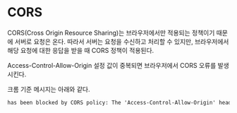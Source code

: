 # CORS
CORS(Cross Origin Resource Sharing)는 브라우저에서만 적용되는 정책이기 때문에 서버로 요청은 온다. 따라서 서버는 요청을 수신하고 처리할 수 있지만, 브라우저에서 해당 요청에 대한 응답을 받을 때 CORS 정책이 적용된다.

Access-Control-Allow-Origin 설정 값이 중복되면 브라우저에서 CORS 오류를 발생시킨다.

크롬 기준 메시지는 아래와 같다.
``` html
has been blocked by CORS policy: The 'Access-Control-Allow-Origin' header contains multiple values
```
